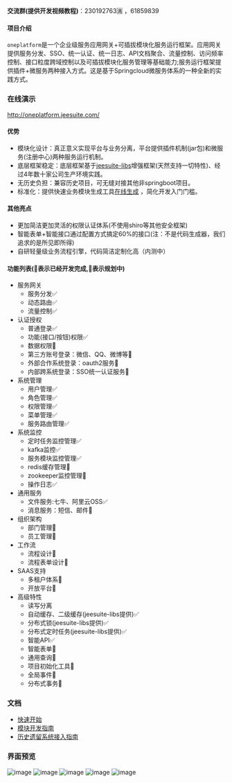 **交流群(提供开发视频教程)**：230192763🈵 ，61859839

#### 项目介绍
 
`oneplatform`是一个企业级服务应用网关+可插拔模块化服务运行框架。应用网关提供服务分发、SSO、统一认证、统一日志、API文档聚合、流量控制、访问频率控制、接口粒度跨域控制以及可插拔模块化服务管理等基础能力;服务运行框架提供插件+微服务两种接入方式。这是基于Springcloud微服务体系的一种全新的实践方式。


### 在线演示
http://oneplatform.jeesuite.com/

#### 优势
 - 模块化设计：真正意义实现平台与业务分离，平台提供插件机制(jar包)和微服务(注册中心)两种服务运行机制。
 - 底层框架稳定：底层框架基于[jeesuite-libs](http://git.oschina.net/vakinge/jeesuite-libs)增强框架(天然支持一切特性)、经过4年数十家公司生产环境实践。
 - 无历史负担：兼容历史项目，可无缝对接其他非springboot项目。
 - 标准化：提供快速业务模块生成工具[在线生成](http://www.jeesuite.com/tool/genProject.html) ，简化开发入门门槛。
 
#### 其他亮点
 - 更加简洁更加灵活的权限认证体系(不使用shiro等其他安全框架)
 - 智能表单+智能接口通过配置方式搞定60%的接口(注：不是代码生成器，我们追求的是所见即所得)
 - 自研轻量级业务流程引擎，代码简洁定制化高（内测中）

#### 功能列表(🔵表示已经开发完成,🔴表示规划中)
 - 服务网关
   - 服务分发✅
   - 动态路由✅
   - 流量控制✅
 - 认证授权
   - 普通登录✅
   - 功能(接口/按钮)权限✅
   - 数据权限📌
   - 第三方账号登录：微信、QQ、微博等📌
   - 外部合作系统登录：oauth2服务📌
   - 内部跨系统登录：SSO统一认证服务📌
 - 系统管理
   - 用户管理✅
   - 角色管理✅
   - 权限管理✅
   - 菜单管理✅
   - 服务路由管理✅
 - 系统监控
   - 定时任务监控管理✅
   - kafka监控✅
   - 服务模块监控管理✅
   - redis缓存管理📌
   - zookeeper监控管理📌
   - 操作日志✅
 - 通用服务
   - 文件服务:七牛、阿里云OSS✅
   - 消息服务：短信、邮件📌
 - 组织架构
   - 部门管理📌
   - 员工管理📌
 - 工作流
   - 流程设计📌
   - 流程表单设计📌
 - SAAS支持
   - 多租户体系📌
   - 开放平台📌
 - 高级特性
   - 读写分离
   - 自动缓存、二级缓存(jeesuite-libs提供)✅
   - 分布式锁(jeesuite-libs提供)✅
   - 分布式定时任务(jeesuite-libs提供)✅
   - 智能API✅
   - 智能表单📌
   - 通用查询📌
   - 项目初始化工具📌
   - 全局事件📌
   - 分布式事务📌

   

### 文档
 - [快速开始](./docs/quick-start.md) 
 - [模块开发指南](./docs/dev-guide.md) 
 - [历史遗留系统接入指南](./docs/old-system-guide.md) 


### 界面预览
![image](http://ojmezn0eq.bkt.clouddn.com/oneplatform/module.png)
![image](http://ojmezn0eq.bkt.clouddn.com/oneplatform/menu.png)
![image](http://ojmezn0eq.bkt.clouddn.com/oneplatform/log.png)
![image](http://ojmezn0eq.bkt.clouddn.com/oneplatform/schedule.png)
![image](http://ojmezn0eq.bkt.clouddn.com/oneplatform/kafka.png)